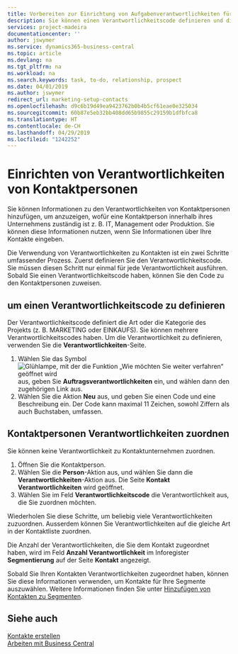 ```yaml
---
title: Vorbereiten zur Einrichtung von Aufgabenverantwortlichkeiten für Kontakte | Microsoft Docs
description: Sie können einen Verantwortlichkeitscode definieren und diesen einem Kontakt zuweisen, um den Aufgaben anzuzeigen, dass Ihr Kontakt bei dem Unternehmen, z IT, oder Produktion verantwortlich ist.
services: project-madeira
documentationcenter: ''
author: jswymer
ms.service: dynamics365-business-central
ms.topic: article
ms.devlang: na
ms.tgt_pltfrm: na
ms.workload: na
ms.search.keywords: task, to-do, relationship, prospect
ms.date: 04/01/2019
ms.author: jswymer
redirect_url: marketing-setup-contacts
ms.openlocfilehash: d9c6b19d49ea9423762b0b4b5cf61eae0e325034
ms.sourcegitcommit: 60b87e5eb32bb408dd65b9855c29159b1dfbfca8
ms.translationtype: HT
ms.contentlocale: de-CH
ms.lasthandoff: 04/29/2019
ms.locfileid: "1242252"
---
```

# <a name="set-up-job-responsibilities-for-contact-persons"></a>Einrichten von Verantwortlichkeiten von Kontaktpersonen
Sie können Informationen zu den Verantwortlichkeiten von Kontaktpersonen hinzufügen, um anzuzeigen, wofür eine Kontaktperson innerhalb ihres Unternehmens zuständig ist z. B. IT, Management oder Produktion. Sie können diese Informationen nutzen, wenn Sie Informationen über Ihre Kontakte eingeben.

Die Verwendung von Verantwortlichkeiten zu Kontakten ist ein zwei Schritte umfassender Prozess. Zuerst definieren Sie den Verantwortlichkeitscode. Sie müssen diesen Schritt nur einmal für jede Verantwortlichkeit ausführen. Sobald Sie einen Verantwortlichkeitscode haben, können Sie den Code zu den Kontaktpersonen zuweisen.

## <a name="to-define-a-job-responsibility-code"></a>um einen Verantwortlichkeitscode zu definieren
Der Verantwortlichkeitscode definiert die Art oder die Kategorie des Projekts (z. B. MARKETING oder EINKAUFS). Sie können mehrere Verantwortlichkeitscodes haben. Um die Verantwortlichkeit zu definieren, verwenden Sie die **Verantwortlichkeiten**-Seite.

1. Wählen Sie das Symbol ![Glühlampe, mit der die Funktion „Wie möchten Sie weiter verfahren“ geöffnet wird](media/ui-search/search_small.png "Wie möchten Sie weiter verfahren?") aus, geben Sie **Auftragsverantwortlichkeiten** ein, und wählen dann den zugehörigen Link aus.
2. Wählen Sie die Aktion **Neu** aus, und geben Sie einen Code und eine Beschreibung ein. Der Code kann maximal 11 Zeichen, sowohl Ziffern als auch Buchstaben, umfassen.

## <a name="to-assign-job-responsibilities-to-a-contact-person"></a>Kontaktpersonen Verantwortlichkeiten zuordnen
Sie können keine Verantwortlichkeit zu Kontaktunternehmen zuordnen.

1. Öffnen Sie die Kontaktperson.
2. Wählen Sie die **Person**-Aktion aus, und wählen Sie dann die **Verantwortlichkeiten**-Aktion aus. Die Seite **Kontakt Verantwortlichkeiten** wird geöffnet.
3. Wählen Sie im Feld **Verantwortlichkeitscode** die Verantwortlichkeit aus, die Sie zuordnen möchten.

Wiederholen Sie diese Schritte, um beliebig viele Verantwortlichkeiten zuzuordnen. Ausserdem können Sie Verantwortlichkeiten auf die gleiche Art in der Kontaktliste zuordnen.

Die Anzahl der Verantwortlichkeiten, die Sie dem Kontakt zugeordnet haben, wird im Feld **Anzahl Verantwortlichkeit** im Inforegister **Segmentierung** auf der Seite **Kontakt** angezeigt.

Sobald Sie Ihren Kontakten Verantwortlichkeiten zugeordnet haben, können Sie diese Informationen verwenden, um Kontakte für Ihre Segmente auszuwählen. Weitere Informationen finden Sie unter [Hinzufügen von Kontakten zu Segmenten](marketing-add-contact-segment.md).

## <a name="see-also"></a>Siehe auch
[Kontakte erstellen](marketing-create-contact-companies.md)  
[Arbeiten mit Business Central](ui-work-product.md)
